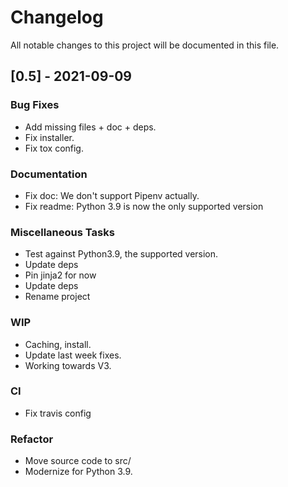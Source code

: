 # Changelog
All notable changes to this project will be documented in this file.


## [0.5] - 2021-09-09

### Bug Fixes

- Add missing files + doc + deps.
- Fix installer.
- Fix tox config.

### Documentation

- Fix doc: We don't support Pipenv actually.
- Fix readme: Python 3.9 is now the only supported version

### Miscellaneous Tasks

- Test against Python3.9, the supported version.
- Update deps
- Pin jinja2 for now
- Update deps
- Rename project

### WIP

- Caching, install.
- Update last week fixes.
- Working towards V3.

### CI

- Fix travis config

### Refactor

- Move source code to src/
- Modernize for Python 3.9.

<!-- generated by git-cliff -->
